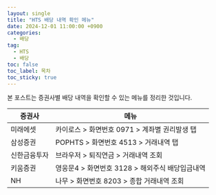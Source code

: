 ```yaml
---
layout: single
title: "HTS 배당 내역 확인 메뉴"
date: 2024-12-01 11:00:00 +0900
categories: 
  - 배당
tag: 
  - HTS
  - 배당
toc: false
toc_label: 목차
toc_sticky: true
---
```


본 포스트는 증권사별 배당 내역을 확인할 수 있는 메뉴를 정리한 것입니다.

| 증권사 | 메뉴 |
|---|---|
| 미래에셋 | 카이로스 > 화면번호 0971 > 계좌별 권리발생 탭 |
| 삼성증권 | POPHTS > 화면번호 4513 > 거래내역 탭 |
| 신한금융투자 | 브라우저 > 퇴직연금 > 거래내역 조회 |
| 키움증권 | 영웅문4 > 화면번호 3128 > 해외주식 배당입금내역 |
| NH | 나무 > 화면번호 8203 > 종합 거래내역 조회 |

